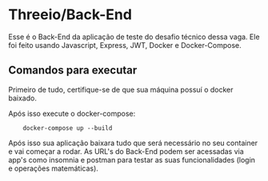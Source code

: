
# Threeio/Back-End

Esse é o Back-End da aplicação de teste do desafio técnico dessa vaga. Ele foi feito usando Javascript, Express, JWT, Docker e Docker-Compose.

## Comandos para executar

Primeiro de tudo, certifique-se de que sua máquina possuí o docker baixado.

Após isso execute o docker-compose:

```
    docker-compose up --build
```

Após isso sua aplicação baixara tudo que será necessário no seu container e vai começar a rodar. As URL's do Back-End podem ser acessadas via app's como insomnia e postman para testar as suas funcionalidades (login e operações matemáticas).




